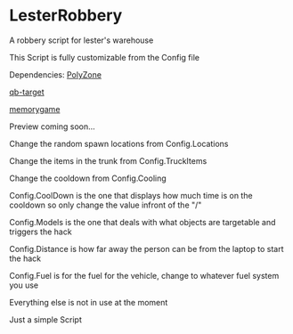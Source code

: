 # LesterRobbery
A robbery script for lester's warehouse

This Script is fully customizable from the Config file
 
Dependencies: [PolyZone](https://github.com/mkafrin/PolyZone)

[qb-target](https://github.com/qbcore-framework/qb-target)

[memorygame](https://github.com/pushkart2/memorygame)              
              
Preview coming soon...

Change the random spawn locations from Config.Locations

Change the items in the trunk from Config.TruckItems

Change the cooldown from Config.Cooling

Config.CoolDown is the one that displays how much time is on the cooldown so only change the value infront of the "/"

Config.Models is the one that deals with what objects are targetable and triggers the hack

Config.Distance is how far away the person can be from the laptop to start the hack

Config.Fuel is for the fuel for the vehicle, change to whatever fuel system you use

Everything else is not in use at the moment

Just a simple Script
